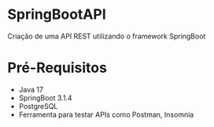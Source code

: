 # SpringBootAPI
Criação de uma API REST utilizando o framework SpringBoot
# Pré-Requisitos
- Java 17
- SpringBoot 3.1.4
- PostgreSQL
- Ferramenta para testar APIs como Postman, Insomnia
